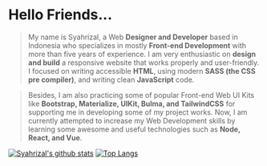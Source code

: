 # Hello Friends...

> My name is Syahrizal, a Web **Designer and Developer** based in Indonesia who specializes in mostly **Front-end Development** with more than five years of experience.
I am very enthusiastic on **design and build** a responsive website that works properly and user-friendly. I focused on writing accessible **HTML**, using modern **SASS (the CSS pre compiler)**, and writing clean **JavaScript** code.


> Besides, I am also practicing some of popular Front-end Web UI Kits like **Bootstrap, Materialize, UIKit, Bulma, and TailwindCSS** for supporting me in developing some of my project works.
Now, I am currently attempted to increase my Web Development skills by learning some awesome and useful technologies such as **Node, React, and Vue**.

[![Syahrizal's github stats](https://github-readme-stats.vercel.app/api?username=syahrizaldev&hide=contribs&show_icons=true&theme=onedark)](https://github.com/syahrizaldev/)
[![Top Langs](https://github-readme-stats.vercel.app/api/top-langs/?username=syahrizaldev&langs_count=7&layout=compact&theme=onedark)](https://github.com/syahrizaldev/)
